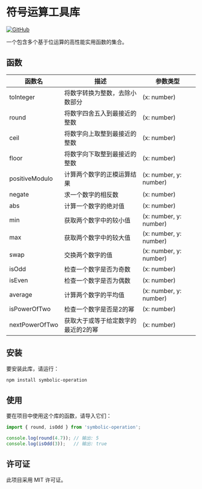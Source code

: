 # 符号运算工具库
[![GitHub](https://img.shields.io/badge/github-repo-green?style=flat&logo=github)](https://github.com/lainbo/symbolic-operation)

一个包含多个基于位运算的高性能实用函数的集合。

## 函数

| 函数名         | 描述                                | 参数类型               |
| -------------- | ----------------------------------- | ---------------------- |
| toInteger      | 将数字转换为整数，去除小数部分      | (x: number)            |
| round          | 将数字四舍五入到最接近的整数        | (x: number)            |
| ceil           | 将数字向上取整到最接近的整数        | (x: number)            |
| floor          | 将数字向下取整到最接近的整数        | (x: number)            |
| positiveModulo | 计算两个数字的正模运算结果          | (x: number, y: number) |
| negate         | 求一个数字的相反数                  | (x: number)            |
| abs            | 计算一个数字的绝对值                | (x: number)            |
| min            | 获取两个数字中的较小值              | (x: number, y: number) |
| max            | 获取两个数字中的较大值              | (x: number, y: number) |
| swap           | 交换两个数字的值                    | (x: number, y: number) |
| isOdd          | 检查一个数字是否为奇数              | (x: number)            |
| isEven         | 检查一个数字是否为偶数              | (x: number)            |
| average        | 计算两个数字的平均值                | (x: number, y: number) |
| isPowerOfTwo   | 检查一个数字是否是2的幂             | (x: number)            |
| nextPowerOfTwo | 获取大于或等于给定数字的最近的2的幂 | (x: number)            |

## 安装

要安装此库，请运行：
```sh
npm install symbolic-operation
```


## 使用

要在项目中使用这个库的函数，请导入它们：

```javascript
import { round, isOdd } from 'symbolic-operation';

console.log(round(4.7)); // 输出: 5
console.log(isOdd(3));   // 输出: true
```
## 许可证
此项目采用 MIT 许可证。
